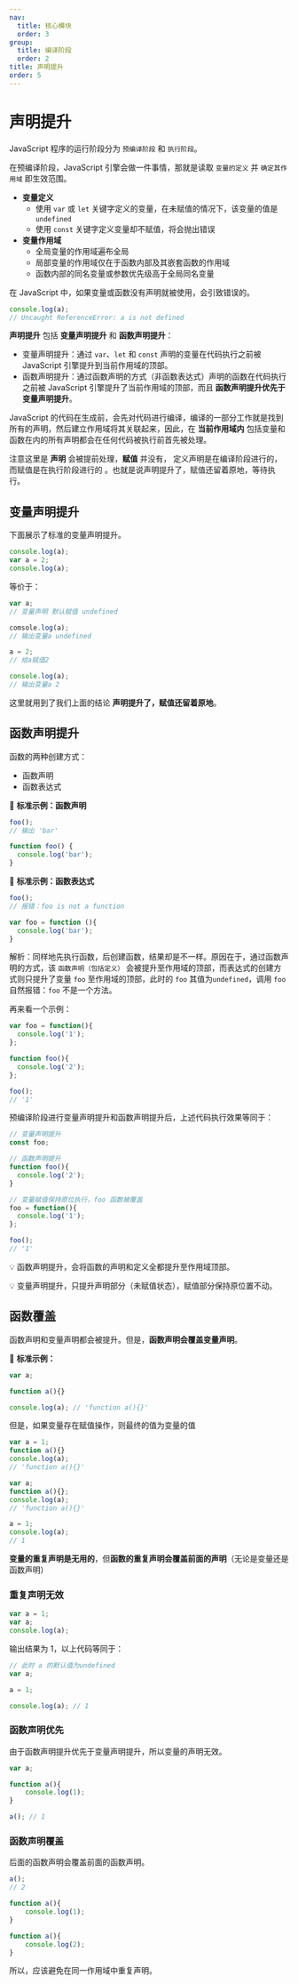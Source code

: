```yaml
---
nav:
  title: 核心模块
  order: 3
group:
  title: 编译阶段
  order: 2
title: 声明提升
order: 5
---
```


# 声明提升

JavaScript 程序的运行阶段分为 `预编译阶段` 和 `执行阶段`。

在预编译阶段，JavaScript 引擎会做一件事情，那就是读取 `变量的定义` 并 `确定其作用域` 即生效范围。

- **变量定义**
  - 使用 `var` 或 `let` 关键字定义的变量，在未赋值的情况下，该变量的值是 `undefined`
  - 使用 `const` 关键字定义变量却不赋值，将会抛出错误
- **变量作用域**
  - 全局变量的作用域遍布全局
  - 局部变量的作用域仅在于函数内部及其嵌套函数的作用域
  - 函数内部的同名变量或参数优先级高于全局同名变量

在 JavaScript 中，如果变量或函数没有声明就被使用，会引致错误的。

```js
console.log(a);
// Uncaught ReferenceError: a is not defined
```

**声明提升** 包括 **变量声明提升** 和 **函数声明提升**：

- 变量声明提升：通过 `var`、`let` 和 `const` 声明的变量在代码执行之前被 JavaScript 引擎提升到当前作用域的顶部。
- 函数声明提升：通过函数声明的方式（非函数表达式）声明的函数在代码执行之前被 JavaScript 引擎提升了当前作用域的顶部，而且 **函数声明提升优先于变量声明提升**。

JavaScript 的代码在生成前，会先对代码进行编译，编译的一部分工作就是找到所有的声明，然后建立作用域将其关联起来，因此，在 **当前作用域内** 包括变量和函数在内的所有声明都会在任何代码被执行前首先被处理。

注意这里是 **声明** 会被提前处理，**赋值** 并没有， 定义声明是在编译阶段进行的，而赋值是在执行阶段进行的 。也就是说声明提升了，赋值还留着原地，等待执行。

## 变量声明提升

下面展示了标准的变量声明提升。

```js
console.log(a);
var a = 2;
console.log(a);
```

等价于：

```js
var a;
// 变量声明 默认赋值 undefined

comsole.log(a);
// 输出变量a undefined

a = 2;
// 给a赋值2

console.log(a);
// 输出变量a 2
```

这里就用到了我们上面的结论 **声明提升了，赋值还留着原地**。

## 函数声明提升

函数的两种创建方式：

- 函数声明
- 函数表达式

🌰 **标准示例：函数声明**

```js
foo();
// 输出 'bar'

function foo() {
  console.log('bar');
}
```

🌰 **标准示例：函数表达式**

```js
foo();
// 报错：foo is not a function

var foo = function (){
  console.log('bar');
}
```

解析：同样地先执行函数，后创建函数，结果却是不一样。原因在于，通过函数声明的方式，该 `函数声明（包括定义）` 会被提升至作用域的顶部，而表达式的创建方式则只提升了变量 `foo` 至作用域的顶部，此时的 `foo` 其值为`undefined`，调用 `foo` 自然报错：`foo` 不是一个方法。

再来看一个示例：

```js
var foo = function(){
  console.log('1');
};

function foo(){
  console.log('2');
};

foo();
// '1'
```

预编译阶段进行变量声明提升和函数声明提升后，上述代码执行效果等同于：

```js
// 变量声明提升
const foo;

// 函数声明提升
function foo(){
  console.log('2');
}

// 变量赋值保持原位执行，foo 函数被覆盖
foo = function(){
  console.log('1');
};

foo();
// '1'
```

💡 函数声明提升，会将函数的声明和定义全都提升至作用域顶部。

💡 变量声明提升，只提升声明部分（未赋值状态），赋值部分保持原位置不动。

## 函数覆盖

函数声明和变量声明都会被提升。但是，**函数声明会覆盖变量声明**。

🌰 **标准示例：**

```js
var a;

function a(){}

console.log(a); // 'function a(){}'
```

但是，如果变量存在赋值操作，则最终的值为变量的值

```js
var a = 1;
function a(){}
console.log(a);
// 'function a(){}'

var a;
function a(){};
console.log(a);
// 'function a(){}'

a = 1;
console.log(a);
// 1
```

**变量的重复声明是无用的**，但**函数的重复声明会覆盖前面的声明**（无论是变量还是函数声明）

### 重复声明无效

```js
var a = 1;
var a;
console.log(a);
```

输出结果为 1，以上代码等同于：

```js
// 此时 a 的默认值为undefined
var a;

a = 1;

console.log(a);	// 1
```

### 函数声明优先

由于函数声明提升优先于变量声明提升，所以变量的声明无效。

```js
var a;

function a(){
    console.log(1);
}

a(); // 1
```

### 函数声明覆盖

后面的函数声明会覆盖前面的函数声明。

```js
a();
// 2

function a(){
    console.log(1);
}

function a(){
    console.log(2);
}
```

所以，应该避免在同一作用域中重复声明。
